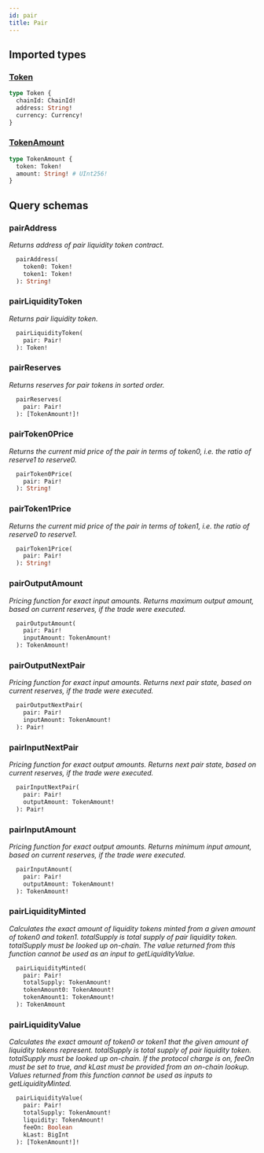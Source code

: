 ```yaml
---
id: pair
title: Pair
---
```


## Imported types

### [Token](../common-types#token)

```graphql
type Token {
  chainId: ChainId!
  address: String!
  currency: Currency!
}
```

### [TokenAmount](../common-types#tokenamount)

```graphql
type TokenAmount {
  token: Token!
  amount: String! # UInt256!
}
```

## Query schemas

### pairAddress

_Returns address of pair liquidity token contract._

```graphql
  pairAddress(
    token0: Token!
    token1: Token!
  ): String!
```

### pairLiquidityToken

_Returns pair liquidity token._

```graphql
  pairLiquidityToken(
    pair: Pair!
  ): Token!
```

### pairReserves

_Returns reserves for pair tokens in sorted order._

```graphql
  pairReserves(
    pair: Pair!
  ): [TokenAmount!]!
```

### pairToken0Price

_Returns the current mid price of the pair in terms of token0, i.e. the ratio of reserve1 to reserve0._

```graphql
  pairToken0Price(
    pair: Pair!
  ): String!
```

### pairToken1Price

_Returns the current mid price of the pair in terms of token1, i.e. the ratio of reserve0 to reserve1._

```graphql
  pairToken1Price(
    pair: Pair!
  ): String!
```

### pairOutputAmount

_Pricing function for exact input amounts. Returns maximum output amount, based on current reserves, if the trade were executed._

```graphql
  pairOutputAmount(
    pair: Pair!
    inputAmount: TokenAmount!
  ): TokenAmount!
```

### pairOutputNextPair

_Pricing function for exact input amounts. Returns next pair state, based on current reserves, if the trade were executed._

```graphql
  pairOutputNextPair(
    pair: Pair!
    inputAmount: TokenAmount!
  ): Pair!
```

### pairInputNextPair

_Pricing function for exact output amounts. Returns next pair state, based on current reserves, if the trade were executed._

```graphql
  pairInputNextPair(
    pair: Pair!
    outputAmount: TokenAmount!
  ): Pair!
```

### pairInputAmount

_Pricing function for exact output amounts. Returns minimum input amount, based on current reserves, if the trade were executed._

```graphql
  pairInputAmount(
    pair: Pair!
    outputAmount: TokenAmount!
  ): TokenAmount!
```

### pairLiquidityMinted

_Calculates the exact amount of liquidity tokens minted from a given amount of token0 and token1._
_totalSupply is total supply of pair liquidity token._
_totalSupply must be looked up on-chain._
_The value returned from this function cannot be used as an input to getLiquidityValue._

```graphql
  pairLiquidityMinted(
    pair: Pair!
    totalSupply: TokenAmount!
    tokenAmount0: TokenAmount!
    tokenAmount1: TokenAmount!
  ): TokenAmount
```

### pairLiquidityValue

_Calculates the exact amount of token0 or token1 that the given amount of liquidity tokens represent._
_totalSupply is total supply of pair liquidity token._
_totalSupply must be looked up on-chain._
_If the protocol charge is on, feeOn must be set to true, and kLast must be provided from an on-chain lookup._
_Values returned from this function cannot be used as inputs to getLiquidityMinted._

```graphql
  pairLiquidityValue(
    pair: Pair!
    totalSupply: TokenAmount!
    liquidity: TokenAmount!
    feeOn: Boolean
    kLast: BigInt
  ): [TokenAmount!]!
```

